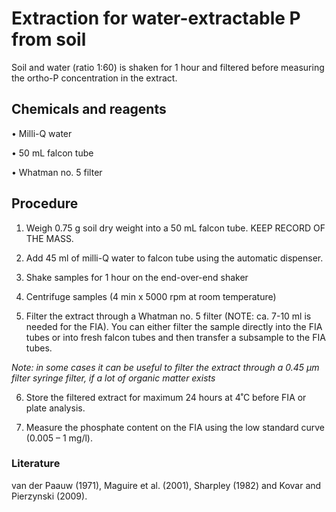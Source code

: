 # Extraction for water-extractable P from soil 

Soil and water (ratio 1:60) is shaken for 1 hour and filtered before measuring the ortho-P concentration in the extract. 

## Chemicals and reagents

•	Milli-Q water

•	50 mL falcon tube

•	Whatman no. 5 filter

## Procedure
1. Weigh 0.75 g soil dry weight into a 50 mL falcon tube. KEEP RECORD OF THE MASS. 

2. Add 45 ml of milli-Q water to falcon tube using the automatic dispenser.

3. Shake samples for 1 hour on the end-over-end shaker

4. Centrifuge samples (4 min x 5000 rpm at room temperature) 

5. Filter the extract through a Whatman no. 5 filter (NOTE: ca. 7-10 ml is needed for the FIA). You can either filter the sample directly into the FIA tubes or into fresh falcon tubes and then transfer a subsample to the FIA tubes.

_Note: in some cases it can be useful to filter the extract through a 0.45 µm filter syringe filter, if a lot of organic matter exists_

6. Store the filtered extract for maximum 24 hours at 4˚C before FIA or plate analysis. 

7. Measure the phosphate content on the FIA using the low standard curve (0.005 – 1 mg/l).

### Literature

van der Paauw (1971), Maguire et al. (2001), Sharpley (1982) and Kovar and Pierzynski (2009).

